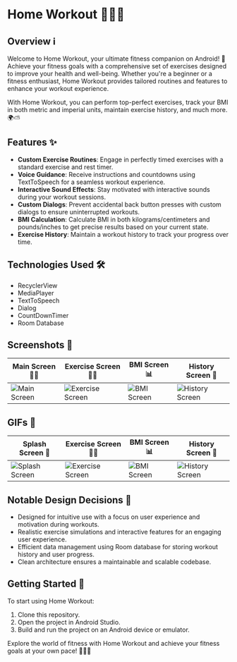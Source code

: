 # Home Workout 🏋️‍♂️💪

## Overview ℹ️

Welcome to Home Workout, your ultimate fitness companion on Android! 📱 Achieve your fitness goals with a comprehensive set of exercises designed to improve your health and well-being. Whether you're a beginner or a fitness enthusiast, Home Workout provides tailored routines and features to enhance your workout experience.

With Home Workout, you can perform top-perfect exercises, track your BMI in both metric and imperial units, maintain exercise history, and much more. 🌍⛅️

## Features ✨

- **Custom Exercise Routines**: Engage in perfectly timed exercises with a standard exercise and rest timer.
- **Voice Guidance**: Receive instructions and countdowns using TextToSpeech for a seamless workout experience.
- **Interactive Sound Effects**: Stay motivated with interactive sounds during your workout sessions.
- **Custom Dialogs**: Prevent accidental back button presses with custom dialogs to ensure uninterrupted workouts.
- **BMI Calculation**: Calculate BMI in both kilograms/centimeters and pounds/inches to get precise results based on your current state.
- **Exercise History**: Maintain a workout history to track your progress over time.

## Technologies Used 🛠️

- RecyclerView
- MediaPlayer
- TextToSpeech
- Dialog
- CountDownTimer
- Room Database

## Screenshots 📸
| Main Screen 🏋️‍♂️ | Exercise Screen 🏋️‍♂️ | BMI Screen 📊 | History Screen 📜 |
|---|---|---|---|
| ![Main Screen](https://github.com/tolipovmurodjon/home-workout/assets/173606323/2f45c339-cbe4-46d5-88d8-6eefe69a3a0c) | ![Exercise Screen](https://github.com/tolipovmurodjon/home-workout/assets/173606323/edd56594-0836-4ee3-bcd3-ead5e2e17464) | ![BMI Screen](https://github.com/tolipovmurodjon/home-workout/assets/173606323/9ca03557-6286-424e-9850-7a51ea5cb3e5) | ![History Screen](https://github.com/tolipovmurodjon/home-workout/assets/173606323/09490d87-aae4-4bd4-99fb-c8b0b04116ee) |

## GIFs 🎥
| Splash Screen 🌟 | Exercise Screen 🏋️‍♂️ | BMI Screen 📊 | History Screen 📜 |
|---|---|---|---|
| ![Splash Screen](https://github.com/tolipovmurodjon/home-workout/assets/173606323/2f45c339-cbe4-46d5-88d8-6eefe69a3a0c) | ![Exercise Screen](https://github.com/tolipovmurodjon/home-workout/assets/173606323/edd56594-0836-4ee3-bcd3-ead5e2e17464) | ![BMI Screen](https://github.com/tolipovmurodjon/home-workout/assets/173606323/9ca03557-6286-424e-9850-7a51ea5cb3e5) | ![History Screen](https://github.com/tolipovmurodjon/home-workout/assets/173606323/09490d87-aae4-4bd4-99fb-c8b0b04116ee) |

## Notable Design Decisions 🎨

- Designed for intuitive use with a focus on user experience and motivation during workouts.
- Realistic exercise simulations and interactive features for an engaging user experience.
- Efficient data management using Room database for storing workout history and user progress.
- Clean architecture ensures a maintainable and scalable codebase.

## Getting Started 🚀

To start using Home Workout:
1. Clone this repository.
2. Open the project in Android Studio.
3. Build and run the project on an Android device or emulator.

Explore the world of fitness with Home Workout and achieve your fitness goals at your own pace! 🏋️‍♂️💦
